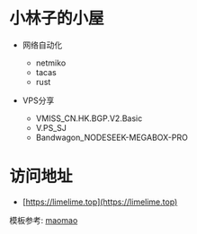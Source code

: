 # 小林子的小屋

- 网络自动化
    - netmiko
    - tacas
    - rust

- VPS分享
    - VMISS_CN.HK.BGP.V2.Basic
    - V.PS_SJ
    - Bandwagon_NODESEEK-MEGABOX-PRO

# 访问地址
- [https://limelime.top](https://limelime.top)


模板参考: [maomao](https://github.com/maomao1996/vitepress-nav-template)